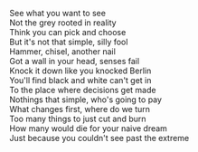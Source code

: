 See what you want to see  
Not the grey rooted in reality  
Think you can pick and choose  
But it's not that simple, silly fool  
Hammer, chisel, another nail  
Got a wall in your head, senses fail  
Knock it down like you knocked Berlin  
You'll find black and white can't get in  
To the place where decisions get made  
Nothings that simple, who's going to pay  
What changes first, where do we turn  
Too many things to just cut and burn  
How many would die for your naive dream  
Just because you couldn't see past the extreme  
